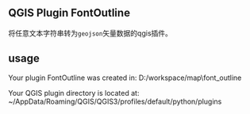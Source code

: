 ## QGIS Plugin  FontOutline
将任意文本字符串转为`geojson`矢量数据的qgis插件。

## usage


Your plugin FontOutline was created in:
    D:/workspace/map\font_outline

Your QGIS plugin directory is located at:
    ~/AppData/Roaming/QGIS/QGIS3/profiles/default/python/plugins

